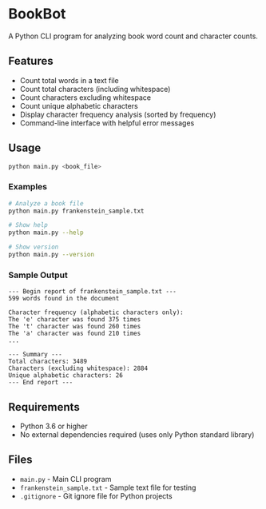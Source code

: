 # BookBot

A Python CLI program for analyzing book word count and character counts.

## Features

- Count total words in a text file
- Count total characters (including whitespace)
- Count characters excluding whitespace  
- Count unique alphabetic characters
- Display character frequency analysis (sorted by frequency)
- Command-line interface with helpful error messages

## Usage

```bash
python main.py <book_file>
```

### Examples

```bash
# Analyze a book file
python main.py frankenstein_sample.txt

# Show help
python main.py --help

# Show version
python main.py --version
```

### Sample Output

```
--- Begin report of frankenstein_sample.txt ---
599 words found in the document

Character frequency (alphabetic characters only):
The 'e' character was found 375 times
The 't' character was found 260 times
The 'a' character was found 210 times
...

--- Summary ---
Total characters: 3489
Characters (excluding whitespace): 2884
Unique alphabetic characters: 26
--- End report ---
```

## Requirements

- Python 3.6 or higher
- No external dependencies required (uses only Python standard library)

## Files

- `main.py` - Main CLI program
- `frankenstein_sample.txt` - Sample text file for testing
- `.gitignore` - Git ignore file for Python projects